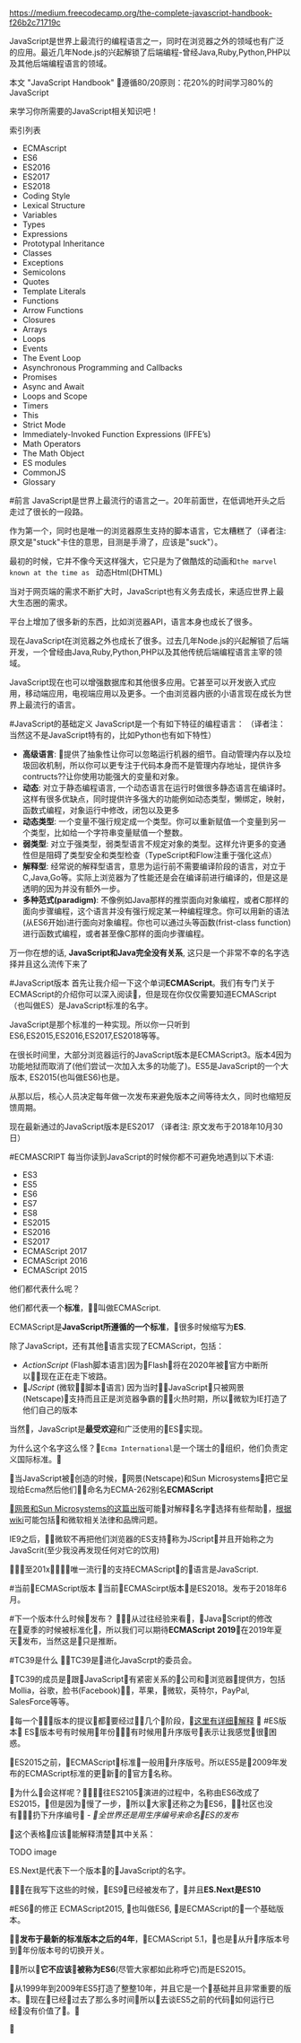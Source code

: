 https://medium.freecodecamp.org/the-complete-javascript-handbook-f26b2c71719c

JavaScript是世界上最流行的编程语言之一，同时在浏览器之外的领域也有广泛的应用。最近几年Node.js的兴起解锁了后端编程-曾经Java,Ruby,Python,PHP以及其他后端编程语言的领域。

本文 "JavaScript Handbook" 遵循80/20原则：花20%的时间学习80%的JavaScript

来学习你所需要的JavaScript相关知识吧！

索引列表
- ECMAscript
- ES6
- ES2016
- ES2017
- ES2018
- Coding Style
- Lexical Structure
- Variables
- Types
- Expressions
- Prototypal Inheritance
- Classes
- Exceptions
- Semicolons
- Quotes
- Template Literals
- Functions
- Arrow Functions
- Closures
- Arrays
- Loops
- Events
- The Event Loop
- Asynchronous Programming and Callbacks
- Promises
- Async and Await
- Loops and Scope
- Timers
- This
- Strict Mode
- Immediately-Invoked Function Expressions (IFFE’s)
- Math Operators
- The Math Object
- ES modules
- CommonJS
- Glossary

#前言
JavaScript是世界上最流行的语言之一。20年前面世，在低调地开头之后走过了很长的一段路。

作为第一个，同时也是唯一的浏览器原生支持的脚本语言，它太糟糕了（译者注:原文是"stuck"卡住的意思，目测是手滑了，应该是"suck"）。

最初的时候，它并不像今天这样强大，它只是为了做酷炫的动画和`the marvel known at the time as ` 动态Html(DHTML)

当对于网页端的需求不断扩大时，JavaScript也有义务去成长，来适应世界上最大生态圈的需求。

平台上增加了很多新的东西，比如浏览器API，语言本身也成长了很多。

现在JavaScript在浏览器之外也成长了很多。过去几年Node.js的兴起解锁了后端开发，一个曾经由Java,Ruby,Python,PHP以及其他传统后端编程语言主宰的领域。

JavaScript现在也可以增强数据库和其他很多应用。它甚至可以开发嵌入式应用，移动端应用，电视端应用以及更多。一个由浏览器内嵌的小语言现在成长为世界上最流行的语言。

#JavaScript的基础定义
JavaScript是一个有如下特征的编程语言：
（译者注：当然这不是JavaScript特有的，比如Python也有如下特性）
- **高级语言**: 提供了抽象性让你可以忽略运行机器的细节。自动管理内存以及垃圾回收机制，所以你可以更专注于代码本身而不是管理内存地址，提供许多contructs??让你使用功能强大的变量和对象。
- **动态**: 对立于静态编程语言, 一个动态语言在运行时做很多静态语言在编译时。这样有很多优缺点，同时提供许多强大的功能例如动态类型，懒绑定，映射，函数式编程，对象运行中修改，闭包以及更多
- **动态类型**: 一个变量不强行规定成一个类型。你可以重新赋值一个变量到另一个类型，比如给一个字符串变量赋值一个整数。
- **弱类型**: 对立于强类型，弱类型语言不规定对象的类型。这样允许更多的变通性但是阻碍了类型安全和类型检查（TypeScript和Flow注重于强化这点）
- **解释型**: 经常说的解释型语言，意思为运行前不需要编译阶段的语言，对立于C,Java,Go等。实际上浏览器为了性能还是会在编译前进行编译的，但是这是透明的因为并没有额外一步。
- **多种范式(paradigm)**: 不像例如Java那样的推崇面向对象编程，或者C那样的面向步骤编程，这个语言并没有强行规定某一种编程理念。你可以用新的语法(从ES6开始)进行面向对象编程。你也可以通过头等函数(frist-class function)进行函数式编程，或者甚至像C那样的面向步骤编程。

万一你在想的话, **JavaScript和Java完全没有关系**, 这只是一个非常不幸的名字选择并且这么流传下来了

#JavaScript版本
首先让我介绍一下这个单词**ECMAScript**。我们有专门关于ECMAScript的介绍你可以深入阅读，但是现在你仅仅需要知道ECMAScript（也叫做ES）是JavaScript标准的名字。

JavaScript是那个标准的一种实现。所以你一只听到 ES6,ES2015,ES2016,ES2017,ES2018等等。

在很长时间里，大部分浏览器运行的JavaScript版本是ECMAScript3。版本4因为功能地狱而取消了(他们尝试一次加入太多的功能了)。ES5是JavaScript的一个大版本, ES2015(也叫做ES6)也是。

从那以后，核心人员决定每年做一次发布来避免版本之间等待太久，同时也缩短反馈周期。

现在最新通过的JavaScript版本是ES2017
（译者注: 原文发布于2018年10月30日）

#ECMASCRIPT
每当你读到JavaScript的时候你都不可避免地遇到以下术语:
- ES3
- ES5
- ES6
- ES7
- ES8
- ES2015
- ES2016
- ES2017
- ECMAScript 2017
- ECMAScript 2016
- ECMAScript 2015

他们都代表什么呢？

他们都代表一个**标准**，叫做ECMAScript.

ECMAScript是**JavaScript所遵循的一个标准**，很多时候缩写为**ES**.

除了JavaScript，还有其他语言实现了ECMAScript，包括：
- *ActionScript* (Flash脚本语言)因为Flash将在2020年被官方中断所以现在正在走下坡路。
- *JScript* (微软脚本语言) 因为当时JavaScript只被网景(Netscape)支持而且正是浏览器争霸的火热时期，所以微软为IE打造了他们自己的版本


当然，JavaScript是**最受欢迎**和广泛使用的ES实现。

为什么这个名字这么怪？`Ecma International`是一个瑞士的组织，他们负责定义国际标准。

当JavaScript被创造的时候，网景(Netscape)和Sun Microsystems把它呈现给Ecma然后他们命名为ECMA-262别名**ECMAScript**

[网景和Sun Microsystems的这篇出版](https://web.archive.org/web/20070916144913/http://wp.netscape.com/newsref/pr/newsrelease67.html)可能对解释名字选择有些帮助，[根据wiki](https://en.wikipedia.org/wiki/ECMAScript)可能包括和微软相关法律和品牌问题。

IE9之后，微软不再把他们浏览器的ES支持称为JScript并且开始称之为JavaScrit(至少我没再发现任何对它的饮用)

至201x，唯一流行的支持ECMAScript的语言是JavaScript.

#当前ECMAScript版本
当前ECMAScirpt版本是ES2018。发布于2018年6月。

#下一个版本什么时候发布？
从过往经验来看，JavaScript的修改在夏季的时候被标准化，所以我们可以期待**ECMAScript 2019**在2019年夏天发布，当然这是只是推断。

#TC39是什么
TC39是进化JavaScrpt的委员会。

TC39的成员是跟JavaScript有紧密关系的公司和浏览器提供方，包括Mollia，谷歌，脸书(Facebook)，苹果，微软，英特尔，PayPal, SalesForce等等。

每一个版本的提议都要经过几个阶段，[这里有详细解释](https://tc39.github.io/process-document/)

#ES版本
ES版本号有时候用年份有时候用升序版号表示让我感觉很困惑。

ES2015之前，ECMAScript标准一般用升序版号。所以ES5是2009年发布的ECMAScript标准的更新的官方名称。

为什么会这样呢？往ES2105演进的过程中，名称由ES6改成了ES2015，但是因为慢了一步，所以大家还称之为ES6，社区也没有扔下升序编号 - *全世界还是用生序编号来命名ES的发布*

这个表格应该能解释清楚其中关系：

TODO image

ES.Next是代表下一个版本的JavaScript的名字。

在我写下这些的时候，ES9已经被发布了，并且**ES.Next是ES10**

#ES6的修正
ECMAScript2015, 也叫做ES6, 是ECMAScript的一个基础版本。

**发布于最新的标准版本之后的4年**，ECMAScript 5.1，也是从升序版本号到年份版本号的切换开关。

所以**它不应该被称为ES6**(尽管大家都如此称呼它)而是ES2015。

从1999年到2009年ES5打造了整整10年，并且它是一个基础并且非常重要的版本。现在已经过去了那么多时间所以去谈ES5之前的代码如何运行已经没有价值了。

